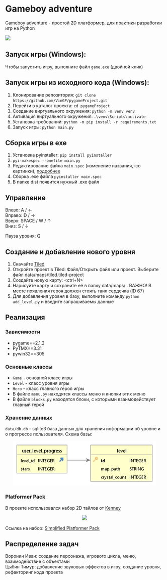 # Gameboy adventure

Gameboy adventure - простой 2D платформер, для практики разработки игр на Python 

![](https://github.com/VinGP/pygameProject/blob/master/README/game_play.gif)

## Запуск игры (Windows):
Чтобы запустить игру, выполните файл `game.exe` (двойной клик)

## Запуск игры из исходного кода (Windows):

1. Клонирование репозитория: `git clone https://github.com/VinGP/pygameProject.git`
2. Перейти в каталог проекта: `cd pygameProject`
3. Создание виртуального окружения: `python -m venv venv`
4. Активация виртуального окружения: `.\venv\Scripts\activate`
5. Установка требований: `python -m pip install -r requirements.txt`
6. Запуск игры: `python main.py`

## Сборка игры в exe
1. Установка pyinstaller: `pip install pyinstaller`
2. `pyi-makespec --onefile main.py`
3. Редактирование файла `main.spec` (изменение названия, ico картинки), [подробнее](https://habr.com/ru/sandbox/143934/)
4. Сборка .exe файла `pyinstaller main.spec`
5. В папке dist появится нужный .exe файл

## Управление
Влево: A / ← \
Вправо: D / → \
Вверх: SPACE / W / ↑ \
Вниз: S / ↓

Пауза уровня: Q

## Создание и добавление нового уровня
1. Скачайте [Tiled](https://www.mapeditor.org/)
2. Откройте проект в Tiled: Файл/Открыть файл или проект. Выберите файл data/maps/tiled.tiled-project
3. Создайте новую карту: <ctrl+N>
4. Нарисуйте карту и сохраните её в папку data/maps/ . ВАЖНО! В месте появления героя должен стоять таил сердечка (ID 67)
5. Для добавления уровня в базу, выполните команду `python add_level.py` и введите запрашиваемы данные

## Реализация

### Зависимости
- pygame==2.1.2
- PyTMX==3.31
- pywin32==305


### Основные классы
- `Game` - основной класс игры
- `Level` - класс уровня игры
- `Hero` - класс главного героя игры
- В файле `menu.py` находятся классы меню и кнопки этих меню
- В файле `blocks.py` находятся блоки, с которыми взаимодействует главный герой

### Хранение данных
`data/db.db` - sqlite3 база данных для хранения информации об уровне и о прогрессе пользователя.
Схема базы:
<p align='center'>
	<img src='README/db.png'>
</p>

### Platformer Pack
В проекте использовался набор 2D тайлов от [Kenney](https://www.kenney.nl/)
<p align='center'>
	<img src='https://www.kenney.nl/content/3-assets/72-simplified-platformer-pack/simplifiedkenney.png'>
</p>

Ссылка на набор: [Simplified Platformer Pack](https://www.kenney.nl/assets/simplified-platformer-pack)

## Распределение задач
Воронин Иван: создание персонажа, игрового цикла, меню, взаимодействие с объектами \
Цыбин Тимур: добавление звуковых эффектов в игру, создание уровня, рефакторинг кода проекта
